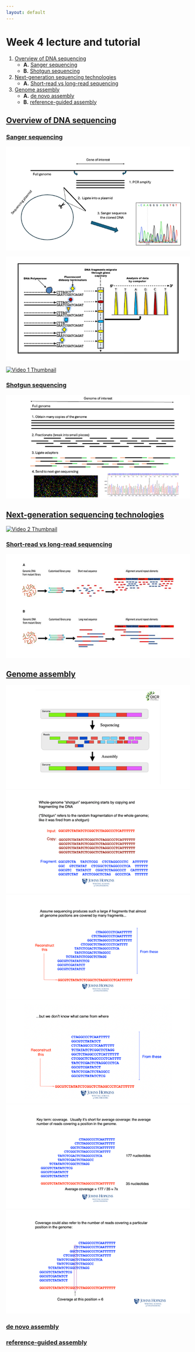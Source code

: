 ```yaml
---
layout: default
---
```


# Week 4 lecture and tutorial
1. [Overview of DNA sequencing](#DNAseq)
   - **A.** [Sanger sequencing](#sanger)
   - **B.** [Shotgun sequencing](#shotgun)
2. [Next-generation sequencing technologies](#next_gen)
   - **A.** [Short-read vs long-read sequencing](#versus)
3. [Genome assembly](#assembly)
   - **A.** [de novo assembly](#de_novo)
   - **B.** [reference-guided assembly](#ref)


## <ins>**Overview of DNA sequencing**<ins> <a name="DNAseq"></a>

### <ins>**Sanger sequencing**<ins> <a name="sanger"></a>

![assemb01](/Images/Week04/assemb01.png)

![assemb04](/Images/Week04/assemb04.png)

[![Video 1 Thumbnail](https://img.youtube.com/vi/l0JVVPt4vNw/0.jpg)](https://www.youtube.com/watch?v=l0JVVPt4vNw)

### <ins>**Shotgun sequencing**<ins> <a name="shotgun"></a>

![assemb02](/Images/Week04/assemb02.png)

## <ins>**Next-generation sequencing technologies**<ins> <a name="next_gen"></a>

[![Video 2 Thumbnail](https://img.youtube.com/vi/CZeN-IgjYCo/0.jpg)](https://www.youtube.com/watch?v=CZeN-IgjYCo)

### <ins>**Short-read vs long-read sequencing**<ins> <a name="versus"></a>

![assemb03](/Images/Week04/assemb03.png)

## <ins>**Genome assembly**<ins> <a name="assembly"></a>

![assemb05](/Images/Week04/assemb05.png)
![assemb06](/Images/Week04/assemb06.png)
![assemb07](/Images/Week04/assemb07.png)
![assemb08](/Images/Week04/assemb08.png)
![assemb09](/Images/Week04/assemb09.png)
![assemb10](/Images/Week04/assemb10.png)

### <ins>**de novo assembly**<ins> <a name="de_novo"></a>

### <ins>**reference-guided assembly**<ins> <a name="ref"></a>